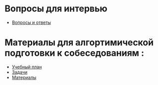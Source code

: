 # Вопросы для интервью
- [Вопросы и ответы](QuestionsAndAnswers.md)

# Материалы для алгортимической подготовки к собеседованиям :
- [Учебный план](Syllabus.md)
- [Задачи](Grokking.md)
- [Материалы](Materials.md)
